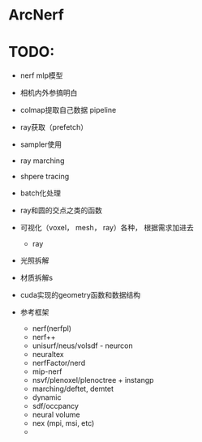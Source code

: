 # ArcNerf


# TODO:
- nerf mlp模型
- 相机内外参搞明白
- colmap提取自己数据 pipeline
- ray获取（prefetch）
- sampler使用
- ray marching
- shpere tracing
- batch化处理
- ray和圆的交点之类的函数
- 可视化（voxel， mesh， ray）各种， 根据需求加进去
  - ray

- 光照拆解
- 材质拆解s
- cuda实现的geometry函数和数据结构

- 参考框架
  - nerf(nerfpl)
  - nerf++
  - unisurf/neus/volsdf - neurcon
  - neuraltex
  - nerfFactor/nerd
  - mip-nerf
  - nsvf/plenoxel/plenoctree + instangp
  - marching/deftet, demtet
  - dynamic
  - sdf/occpancy
  - neural volume
  - nex (mpi, msi, etc)
  - 